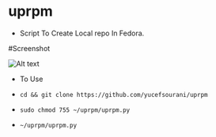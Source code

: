 # uprpm
* Script To Create Local repo In Fedora.



#Screenshot

![Alt text](https://raw.githubusercontent.com/yucefsourani/uprpm/master/uprpm.png "Screenshot")



* To Use

 * ``` cd && git clone https://github.com/yucefsourani/uprpm ```

 * ``` sudo chmod 755 ~/uprpm/uprpm.py ```

 * ``` ~/uprpm/uprpm.py ```
